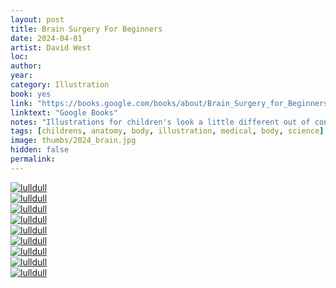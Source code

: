 ```yaml
---
layout: post
title: Brain Surgery For Beginners
date: 2024-04-01
artist: David West
loc: 
author: 
year: 
category: Illustration
book: yes
link: "https://books.google.com/books/about/Brain_Surgery_for_Beginners_and_Other_Ma.html?id=qob-bowEtmoC"
linktext: "Google Books"
notes: "Illustrations for children's look a little different out of context."
tags: [childrens, anatomy, body, illustration, medical, body, science]
image: thumbs/2024_brain.jpg
hidden: false
permalink:
---
```






<div class="post_image">
	<a href="{{ site.baseurl }}/images/posts/2024_brain/001.jpg" target="_blank">
	<img src="{{ site.baseurl }}/images/posts/2024_brain/001.jpg" alt="lulldull"></a>
</div>

<div class="post_image">
	<a href="{{ site.baseurl }}/images/posts/2024_brain/002.jpg" target="_blank">
	<img src="{{ site.baseurl }}/images/posts/2024_brain/002.jpg" alt="lulldull"></a>
</div>

<div class="post_image">
	<a href="{{ site.baseurl }}/images/posts/2024_brain/003.jpg" target="_blank">
	<img src="{{ site.baseurl }}/images/posts/2024_brain/003.jpg" alt="lulldull"></a>
</div>

<div class="post_image">
	<a href="{{ site.baseurl }}/images/posts/2024_brain/004.jpg" target="_blank">
	<img src="{{ site.baseurl }}/images/posts/2024_brain/004.jpg" alt="lulldull"></a>
</div>

<div class="post_image">
	<a href="{{ site.baseurl }}/images/posts/2024_brain/005.jpg" target="_blank">
	<img src="{{ site.baseurl }}/images/posts/2024_brain/005.jpg" alt="lulldull"></a>
</div>

<div class="post_image">
	<a href="{{ site.baseurl }}/images/posts/2024_brain/006.jpg" target="_blank">
	<img src="{{ site.baseurl }}/images/posts/2024_brain/006.jpg" alt="lulldull"></a>
</div>

<div class="post_image">
	<a href="{{ site.baseurl }}/images/posts/2024_brain/007.jpg" target="_blank">
	<img src="{{ site.baseurl }}/images/posts/2024_brain/007.jpg" alt="lulldull"></a>
</div>

<div class="post_image">
	<a href="{{ site.baseurl }}/images/posts/2024_brain/008.jpg" target="_blank">
	<img src="{{ site.baseurl }}/images/posts/2024_brain/008.jpg" alt="lulldull"></a>
</div>


<div class="post_image">
	<a href="{{ site.baseurl }}/images/posts/2024_brain/009.jpg" target="_blank">
	<img src="{{ site.baseurl }}/images/posts/2024_brain/009.jpg" alt="lulldull"></a>
</div>
